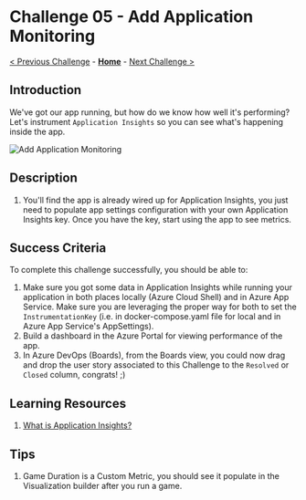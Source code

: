 # Challenge 05 - Add Application Monitoring

[< Previous Challenge](./Challenge-04.md) - **[Home](../README.md)** - [Next Challenge >](./Challenge-06.md)

## Introduction

We've got our app running, but how do we know how well it's performing? Let's instrument `Application Insights` so you can see what's happening inside the app.

![Add Application Monitoring](../docs/AddApplicationMonitoring.png)

## Description

1. You'll find the app is already wired up for Application Insights, you just need to populate app settings configuration with your own Application Insights key. Once you have the key, start using the app to see metrics.

## Success Criteria

To complete this challenge successfully, you should be able to:

1. Make sure you got some data in Application Insights while running your application in both places locally (Azure Cloud Shell) and in Azure App Service. Make sure you are leveraging the proper way for both to set the `InstrumentationKey` (i.e. in docker-compose.yaml file for local and in Azure App Service's AppSettings).
1. Build a dashboard in the Azure Portal for viewing performance of the app.
1. In Azure DevOps (Boards), from the Boards view, you could now drag and drop the user story associated to this Challenge to the `Resolved` or `Closed` column, congrats! ;)

## Learning Resources

1. [What is Application Insights?](https://docs.microsoft.com/en-us/azure/application-insights/app-insights-overview)

## Tips

1. Game Duration is a Custom Metric, you should see it populate in the Visualization builder after you run a game.
